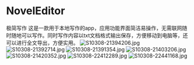 # NovelEditor
极简写作
这是一款用于本地写作的app，应用功能界面简洁易操作，无需联网随时随地可以写作。同时写作内容以txt文档格式输出保存，方便移动到电脑等，还可以进行全文导出，方便实用。
![S10308-21394206.jpg](https://github.com/chenyou520/NovelEditor/blob/master/S10308-21394206.jpg)
![S10308-21392714.jpg](https://github.com/chenyou520/NovelEditor/blob/master/S10308-21392714.jpg)
![S10308-21391354.jpg](https://github.com/chenyou520/NovelEditor/blob/master/S10308-21391354.jpg)
![S10308-21403206.jpg](https://github.com/chenyou520/NovelEditor/blob/master/S10308-21403206.jpg)
![S10308-21420352.jpg](https://github.com/chenyou520/NovelEditor/blob/master/S10308-21420352.jpg)
![S10308-22412289.jpg](https://github.com/chenyou520/NovelEditor/blob/master/S10308-22412289.jpg)
![S10308-22441168.jpg](https://github.com/chenyou520/NovelEditor/blob/master/S10308-22441168.jpg)

